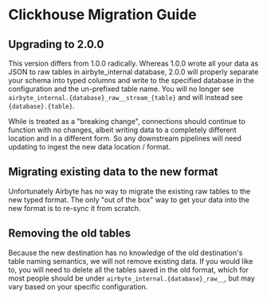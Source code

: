 # Clickhouse Migration Guide

## Upgrading to 2.0.0

This version differs from 1.0.0 radically. Whereas 1.0.0 wrote all your data
as JSON to raw tables in airbyte_internal database, 2.0.0 will properly separate
your schema into typed columns and write to the specified database in the
configuration and the un-prefixed table name. You will no longer see
`airbyte_internal.{database}_raw__stream_{table}` and will instead see
`{database}.{table}`.

While is treated as a "breaking change", connections should continue to function
with no changes, albeit writing data to a completely different location and in a
different form. So any downstream pipelines will need updating to ingest the new
data location / format.

## Migrating existing data to the new format

Unfortunately Airbyte has no way to migrate the existing raw tables to the new
typed format. The only "out of the box" way to get your data into the new format
is to re-sync it from scratch.

## Removing the old tables

Because the new destination has no knowledge of the old destination's table
naming semantics, we will not remove existing data. If you would like to, you
will need to delete all the tables saved in the old format, which for most
people should be under `airbyte_internal.{database}_raw__`, but may vary based
on your specific configuration.